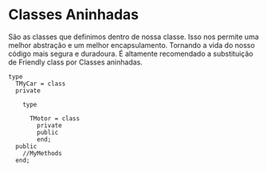 <h1> Classes Aninhadas </h1>

São as classes que definimos dentro de nossa classe. Isso nos permite uma melhor abstração e um melhor encapsulamento.
Tornando a vida do nosso código mais segura e duradoura. É altamente recomendado a substituição de Friendly class por Classes aninhadas.

    type
      TMyCar = class
      private
      
        type
        
          TMotor = class
            private
            public
            end;
      public
        //MyMethods
      end;
